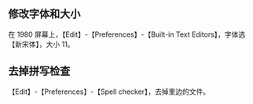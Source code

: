 ## 修改字体和大小

在 1980 屏幕上，【Edit】-【Preferences】-【Built-in Text Editors】，字体选【新宋体】，大小 11。

## 去掉拼写检查

【Edit】-【Preferences】-【Spell checker】，去掉里边的文件。

